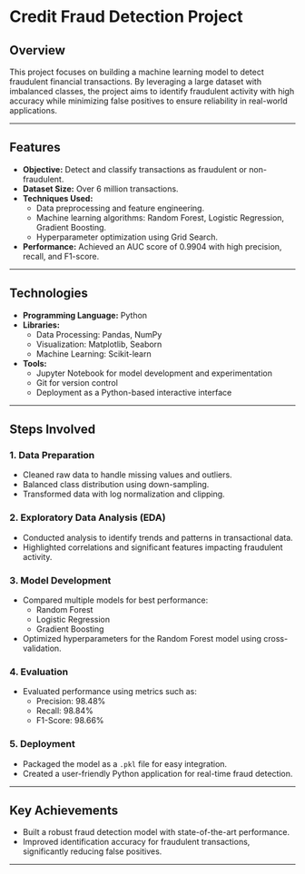 # **Credit Fraud Detection Project**

## **Overview**
This project focuses on building a machine learning model to detect fraudulent financial transactions. By leveraging a large dataset with imbalanced classes, the project aims to identify fraudulent activity with high accuracy while minimizing false positives to ensure reliability in real-world applications.

---

## **Features**
- **Objective:** Detect and classify transactions as fraudulent or non-fraudulent.
- **Dataset Size:** Over 6 million transactions.
- **Techniques Used:**
  - Data preprocessing and feature engineering.
  - Machine learning algorithms: Random Forest, Logistic Regression, Gradient Boosting.
  - Hyperparameter optimization using Grid Search.
- **Performance:** Achieved an AUC score of 0.9904 with high precision, recall, and F1-score.

---

## **Technologies**
- **Programming Language:** Python
- **Libraries:**
  - Data Processing: Pandas, NumPy
  - Visualization: Matplotlib, Seaborn
  - Machine Learning: Scikit-learn
- **Tools:**
  - Jupyter Notebook for model development and experimentation
  - Git for version control
  - Deployment as a Python-based interactive interface

---

## **Steps Involved**

### **1. Data Preparation**
- Cleaned raw data to handle missing values and outliers.
- Balanced class distribution using down-sampling.
- Transformed data with log normalization and clipping.

### **2. Exploratory Data Analysis (EDA)**
- Conducted analysis to identify trends and patterns in transactional data.
- Highlighted correlations and significant features impacting fraudulent activity.

### **3. Model Development**
- Compared multiple models for best performance:
  - Random Forest
  - Logistic Regression
  - Gradient Boosting
- Optimized hyperparameters for the Random Forest model using cross-validation.

### **4. Evaluation**
- Evaluated performance using metrics such as:
  - Precision: 98.48%
  - Recall: 98.84%
  - F1-Score: 98.66%

### **5. Deployment**
- Packaged the model as a `.pkl` file for easy integration.
- Created a user-friendly Python application for real-time fraud detection.

---

## **Key Achievements**
- Built a robust fraud detection model with state-of-the-art performance.
- Improved identification accuracy for fraudulent transactions, significantly reducing false positives.

---


